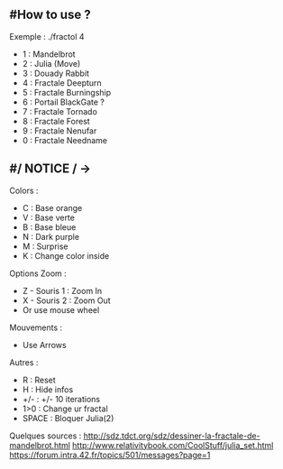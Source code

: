 #How to use ?              
--------------------------
Exemple : ./fractol 4     
>
- 1 : Mandelbrot          
- 2 : Julia (Move)        
- 3 : Douady Rabbit       
- 4 : Fractale Deepturn   
- 5 : Fractale Burningship
- 6 : Portail BlackGate ? 
- 7 : Fractale Tornado    
- 8 : Fractale Forest     
- 9 : Fractale Nenufar    
- 0 : Fractale Needname 

#/ NOTICE / ->             
--------------------------
Colors :                  
- C : Base orange         
- V : Base verte          
- B : Base bleue          
- N : Dark purple         
- M : Surprise            
- K : Change color inside 

Options Zoom :            
- Z - Souris 1 : Zoom In  
- X - Souris 2 : Zoom Out 
- Or use mouse wheel      

Mouvements :              
- Use Arrows              

Autres     :              
- R : Reset               
- H : Hide infos          
- +/- : +/- 10 iterations 
- 1>0 : Change ur fractal 
- SPACE : Bloquer Julia(2)


Quelques sources :
http://sdz.tdct.org/sdz/dessiner-la-fractale-de-mandelbrot.html
http://www.relativitybook.com/CoolStuff/julia_set.html
https://forum.intra.42.fr/topics/501/messages?page=1